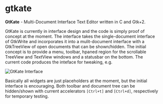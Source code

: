 # gtkate
**GtKate** - Multi-Document Interface Text Editor written in C and Gtk+2.

GtKate is currently in interface design and the code is simply proof of concept at the moment. The interface takes the single-document interface of GtkWrite and incorporates it into a mulit-document interface with a GtkTreeView of open documents that can be shown/hidden. The initial concept is to provide a menu, toolbar, hpaned region for the scrollable TreeView and TextView windows and a statusbar on the bottom. The current code produces the inteface for tweaking, e.g.


![GtKate Interface](http://paste.opensuse.org/52951577)


Basically all widgets are just placeholders at the moment, but the initial interface is encouraging. Both toolbar and document tree can be hidden/shown with current accelerators `[Ctrl+t]` and `[Ctrl+d]`, respectively for temporary testing.
